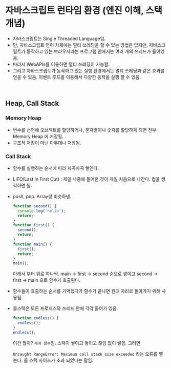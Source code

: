 # 자바스크립트 런타임 환경 (엔진 이해, 스택 개념)

- 자바스크립트는 Single Threaded Language임.
- 단, 자바스크립트 언어 자체에는 멀티 쓰레딩을 할 수 있는 방법은 없지만, 자바스크립트가 동작하고 있는 브라우저라는 프로그램 안에서는 여러 개의 쓰레드가 들어있음.
- 따라서 WebAPIs를 이용하면 멀티 쓰레딩이 가능함.
- 그리고 자바스크립트가 동작하고 있는 실행 환경에서는 멀티 쓰레딩과 같은 효과를 얻을 수 있음. 이벤트 루프를 이용해서 다양한 동작을 실행 할 수 있음.

<br/>

## Heap, Call Stack

### Memory Heap

- 변수를 선언해 오브젝트를 할당하거나, 문자열이나 숫자를 할당하게 되면 전부 Memory Heap 에 저장됨.
- 구조적 저장이 아닌 아무데나 저장됨.

### Call Stack

- 함수를 실행하는 순서에 따라 차곡차곡 쌓인다.

- LIFO(Last In First Out) : 제일 나중에 들어온 것이 제일 처음으로 나간다. 컵을 생각하면 됨.

- push, pop. Array랑 비슷하넹.

  ```javascript
  function second() {
    console.log('hello');
    return;
  }
  function first() {
    second();
    return;
  }
  function main() {
    first();
    return;
  }
  main();
  ```

  아래서 부터 위로 하나씩. main -> first -> second 순으로 쌓이고 second -> first -> main 으로 함수가 호출된다.

- 함수들이 호출하는 순서를 기억했다가 함수가 끝나면 원래 자리로 돌아가기 위해 사용됨.

- 콜스택은 모든 프로세스와 쓰레드 안에 각각 들어가 있음.

  ```javascript
  function endless() {
    endless();
  }
  endless();
  ```

  이건 뭘까? `재귀 함수`임. 스택이 쌓이고 쌓이고 끊임 없이 쌓임. 그러면

  `Uncaught RangeError: Maximun call stack size exceeded` 라는 오류를 뱉는다. 콜 스택 사이즈가 초과 되었다는 말임.



